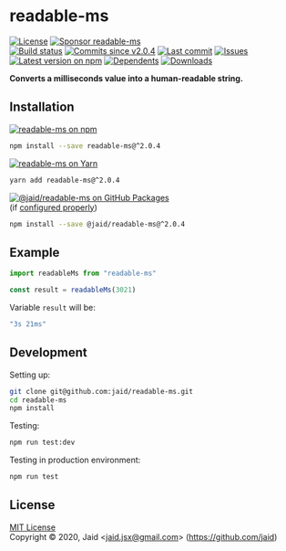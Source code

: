# readable-ms


<a href="https://raw.githubusercontent.com/jaid/readable-ms/master/license.txt"><img src="https://img.shields.io/github/license/jaid/readable-ms?style=flat-square" alt="License"/></a> <a href="https://github.com/sponsors/jaid"><img src="https://img.shields.io/badge/<3-Sponsor-FF45F1?style=flat-square" alt="Sponsor readable-ms"/></a>  
<a href="https://actions-badge.atrox.dev/jaid/readable-ms/goto"><img src="https://img.shields.io/endpoint.svg?style=flat-square&url=https%3A%2F%2Factions-badge.atrox.dev%2Fjaid%2Freadable-ms%2Fbadge" alt="Build status"/></a> <a href="https://github.com/jaid/readable-ms/commits"><img src="https://img.shields.io/github/commits-since/jaid/readable-ms/v2.0.4?style=flat-square&logo=github" alt="Commits since v2.0.4"/></a> <a href="https://github.com/jaid/readable-ms/commits"><img src="https://img.shields.io/github/last-commit/jaid/readable-ms?style=flat-square&logo=github" alt="Last commit"/></a> <a href="https://github.com/jaid/readable-ms/issues"><img src="https://img.shields.io/github/issues/jaid/readable-ms?style=flat-square&logo=github" alt="Issues"/></a>  
<a href="https://npmjs.com/package/readable-ms"><img src="https://img.shields.io/npm/v/readable-ms?style=flat-square&logo=npm&label=latest%20version" alt="Latest version on npm"/></a> <a href="https://github.com/jaid/readable-ms/network/dependents"><img src="https://img.shields.io/librariesio/dependents/npm/readable-ms?style=flat-square&logo=npm" alt="Dependents"/></a> <a href="https://npmjs.com/package/readable-ms"><img src="https://img.shields.io/npm/dm/readable-ms?style=flat-square&logo=npm" alt="Downloads"/></a>

**Converts a milliseconds value into a human-readable string.**





## Installation

<a href="https://npmjs.com/package/readable-ms"><img src="https://img.shields.io/badge/npm-readable--ms-C23039?style=flat-square&logo=npm" alt="readable-ms on npm"/></a>

```bash
npm install --save readable-ms@^2.0.4
```

<a href="https://yarnpkg.com/package/readable-ms"><img src="https://img.shields.io/badge/Yarn-readable--ms-2F8CB7?style=flat-square&logo=yarn&logoColor=white" alt="readable-ms on Yarn"/></a>

```bash
yarn add readable-ms@^2.0.4
```

<a href="https://github.com/jaid/readable-ms/packages"><img src="https://img.shields.io/badge/GitHub Packages-@jaid/readable--ms-24282e?style=flat-square&logo=github" alt="@jaid/readable-ms on GitHub Packages"/></a>  
(if [configured properly](https://help.github.com/en/github/managing-packages-with-github-packages/configuring-npm-for-use-with-github-packages))

```bash
npm install --save @jaid/readable-ms@^2.0.4
```



## Example


```javascript
import readableMs from "readable-ms"

const result = readableMs(3021)
```

Variable `result` will be:

```javascript
"3s 21ms"
```

















## Development



Setting up:
```bash
git clone git@github.com:jaid/readable-ms.git
cd readable-ms
npm install
```
Testing:
```bash
npm run test:dev
```
Testing in production environment:
```bash
npm run test
```


## License
[MIT License](https://raw.githubusercontent.com/jaid/readable-ms/master/license.txt)  
Copyright © 2020, Jaid \<jaid.jsx@gmail.com> (https://github.com/jaid)
